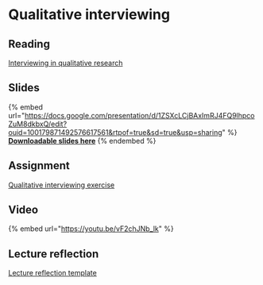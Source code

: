 # Qualitative interviewing

## Reading

[Interviewing in qualitative research](https://drive.google.com/file/d/1GWd9v6fJzE7sFPKBq4Fk48W99mtopUdH/view?usp=sharing)

## Slides

{% embed url="https://docs.google.com/presentation/d/1ZSXcLCjBAxImRJ4FQ9lhpcoZuM8dkbxQ/edit?ouid=100179871492576617561&rtpof=true&sd=true&usp=sharing" %}
[**Downloadable slides here**](https://docs.google.com/presentation/d/1ZSXcLCjBAxImRJ4FQ9lhpcoZuM8dkbxQ/edit?usp=sharing\&ouid=100179871492576617561\&rtpof=true\&sd=true)
{% endembed %}

## Assignment

[Qualitative interviewing exercise](https://docs.google.com/document/d/1ZD5bMZNAfpmlsuKTktSqOvlpBZ9tuYsH?rtpof=true\&usp=drive_fs)

## Video

{% embed url="https://youtu.be/vF2chJNb_lk" %}

## Lecture reflection

[Lecture reflection template](https://docs.google.com/document/d/1U7Y3kHd1yYuaC4nUti1LhukQFhfgaeHy?rtpof=true\&usp=drive_fs)
